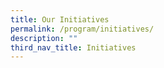 ```yaml
---
title: Our Initiatives
permalink: /program/initiatives/
description: ""
third_nav_title: Initiatives
---
```

